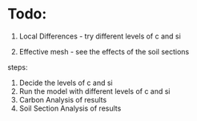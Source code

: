 # Todo:
1. Local Differences - 
    try different levels of c and si

2. Effective mesh - 
    see the effects of the soil sections

steps:
1. Decide the levels of c and si
2. Run the model with different levels of c and si
3. Carbon Analysis of results
4. Soil Section Analysis of results
